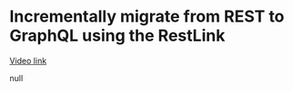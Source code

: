 # Incrementally migrate from REST to GraphQL using the RestLink

[Video link](https://www.egghead.io/lessons/egghead-incrementally-migrate-from-rest-to-graphql-using-the-restlink?pl=synchronize-client-and-server-state-in-react-using-apollo-client-a45b3b89)

null
